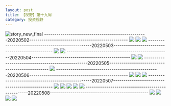 ```yaml
---
layout: post
title: 【视野】第十九周
category: 投资视野
---
```

![story_new_final](http://rh8cub8wq.hd-bkt.clouddn.com/img/story_new_final_0322.png)
--------------------------------------------------20220502------------------------------------------------
![](http://rh8dao9dj.hd-bkt.clouddn.com/img/factors-220502-1.png)
![](http://rh8dao9dj.hd-bkt.clouddn.com/img/factors-220502-2.png)
![](http://rh8dao9dj.hd-bkt.clouddn.com/img/factors-220502-3.png)
--------------------------------------------------20220503------------------------------------------------
![](http://rh8dao9dj.hd-bkt.clouddn.com/img/factors-220503-1.png)
![](http://rh8dao9dj.hd-bkt.clouddn.com/img/factors-220503-2.png)
--------------------------------------------------20220504------------------------------------------------
![](http://rh8dao9dj.hd-bkt.clouddn.com/img/factors-220504-1.png)
![](http://rh8dao9dj.hd-bkt.clouddn.com/img/factors-220504-2.png)
--------------------------------------------------20220505------------------------------------------------
![](http://rh8dao9dj.hd-bkt.clouddn.com/img/factors-220505-1.png)
--------------------------------------------------20220506------------------------------------------------
![](http://rh8dao9dj.hd-bkt.clouddn.com/img/factors-220506-1.png)
![](http://rh8dao9dj.hd-bkt.clouddn.com/img/factors-220506-2.png)
![](http://rh8dao9dj.hd-bkt.clouddn.com/img/factors-220506-3.png)
--------------------------------------------------20220507------------------------------------------------
![](http://rh8dao9dj.hd-bkt.clouddn.com/img/factors-220507-1.png)
![](http://rh8dao9dj.hd-bkt.clouddn.com/img/factors-220507-2.png)
![](http://rh8dao9dj.hd-bkt.clouddn.com/img/factors-220507-3.png)
![](http://rh8dao9dj.hd-bkt.clouddn.com/img/factors-220507-4.png)
![](http://rh8dao9dj.hd-bkt.clouddn.com/img/factors-220507-5.png)
--------------------------------------------------20220508------------------------------------------------
![](http://rh8dao9dj.hd-bkt.clouddn.com/img/factors-220508-1.jpg)
![](http://rh8dao9dj.hd-bkt.clouddn.com/img/factors-220508-2.jpg)
![](http://rh8dao9dj.hd-bkt.clouddn.com/img/factors-220508-3.jpg)
![](http://rh8dao9dj.hd-bkt.clouddn.com/img/factors-220508-4.jpg)
  




